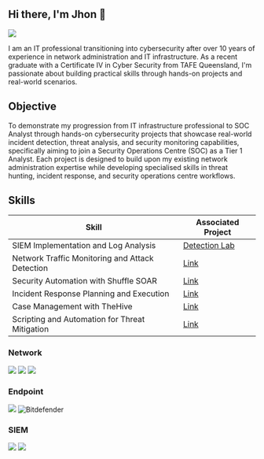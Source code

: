 ## Hi there, I'm Jhon 👋
<a href="https://linkedin.com/in/jhon-quinones/"><img src="https://img.shields.io/badge/-LinkedIn-0072b1?&style=for-the-badge&logo=linkedin&logoColor=white" /></a>

I am an IT professional transitioning into cybersecurity after over 10 years of experience in network administration and IT infrastructure. As a recent graduate with a Certificate IV in Cyber Security from TAFE Queensland, I'm passionate about building practical skills through hands-on projects and real-world scenarios.

## Objective
To demonstrate my progression from IT infrastructure professional to SOC Analyst through hands-on cybersecurity projects that showcase real-world incident detection, threat analysis, and security monitoring capabilities, specifically aiming to join a Security Operations Centre (SOC) as a Tier 1 Analyst. Each project is designed to build upon my existing network administration expertise while developing specialised skills in threat hunting, incident response, and security operations centre workflows.

## Skills

| Skill                                         | Associated Project         |
|-----------------------------------------------|----------------------------|
| SIEM Implementation and Log Analysis          | <a href="https://google.com">Detection Lab</a>|
| Network Traffic Monitoring and Attack Detection |<a href="">Link</a>|
| Security Automation with Shuffle SOAR         | <a href="">Link</a>|
| Incident Response Planning and Execution      | <a href="">Link</a>|
| Case Management with TheHive                  | <a href="">Link</a>|
| Scripting and Automation for Threat Mitigation | <a href="">Link</a>|

### Network
<div>
    <img src="https://img.shields.io/badge/-Wireshark-1679A7?&style=for-the-badge&logo=Wireshark&logoColor=white" />
    <img src="https://img.shields.io/badge/-Suricata-EF3B2D?&style=for-the-badge&logo=Suricata&logoColor=white" />
    <img src="https://img.shields.io/badge/-Zeek-777BB4?&style=for-the-badge&logo=Zeek&logoColor=white" />
</div>

### Endpoint
<div>
    <img src="https://img.shields.io/badge/-Microsoft_Defender_for_Endpoint-00A4EF?&style=for-the-badge&logo=Microsoft&logoColor=white" />
    <img src="https://img.shields.io/badge/-Bitdefender-DF1632?style=for-the-badge&logo=bitdefender&logoColor=white" alt="Bitdefender" />
</div>

### SIEM
<div>
    <img src="https://img.shields.io/badge/-Splunk-000000?&style=for-the-badge&logo=Splunk&logoColor=white" />
    <img src="https://img.shields.io/badge/-Elastic-005571?&style=for-the-badge&logo=Elastic&logoColor=white" />
</div>

<!--
**onixgod/onixgod** is a ✨ _special_ ✨ repository because its `README.md` (this file) appears on your GitHub profile.

Here are some ideas to get you started:

- 🔭 I’m currently working on ...
- 🌱 I’m currently learning ...
- 👯 I’m looking to collaborate on ...
- 🤔 I’m looking for help with ...
- 💬 Ask me about ...
- 📫 How to reach me: ...
- 😄 Pronouns: ...
- ⚡ Fun fact: ...
-->
